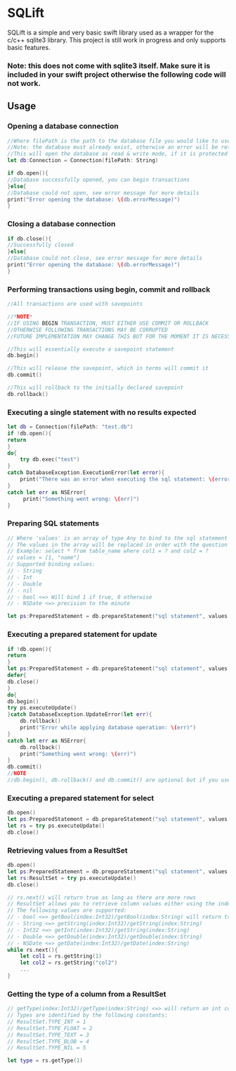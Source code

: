 # SQLift
SQLift is a simple and very basic swift library used as a wrapper for the c/c++ sqlite3 library.
This project is still work in progress and only supports basic features.

### Note: this does not come with sqlite3 itself. Make sure it is included in your swift project otherwise the following code will not work.

## Usage

### Opening a database connection

```swift
//Where filePath is the path to the database file you would like to use
//Note: the database must already exist, otherwise an error will be returned
//This will open the database as read & write mode, if it is protected by the OS, it will be in read-only mode.
let db:Connection = Connection(filePath: String) 

if db.open(){
//Database successfully opened, you can begin transactions
}else{
//Database could not open, see error message for more details
print("Error opening the database: \(db.errorMessage)")
}
```

### Closing a database connection
```swift
if db.close(){
//Successfully closed
}else{
//Database could not close, see error message for more details
print("Error opening the database: \(db.errorMessage)")
}
```

### Performing transactions using begin, commit and rollback
```swift
//All transactions are used with savepoints

//*NOTE*
//IF USING BEGIN TRANSACTION, MUST EITHER USE COMMIT OR ROLLBACK
//OTHERWISE FOLLOWING TRANSACTIONS MAY BE CORRUPTED
//FUTURE IMPLEMENTATION MAY CHANGE THIS BUT FOR THE MOMENT IT IS NECESSARY

//This will essentially execute a savepoint statement
db.begin()

//This will release the savepoint, which in terms will commit it
db.commit()

//This will rollback to the initially declared savepoint
db.rollback()
```

### Executing a single statement with no results expected
```swift
let db = Connection(filePath: "test.db")
if !db.open(){
return
}
do{
    try db.exec("test")
}
catch DatabaseException.ExecutionError(let error){
    print("There was an error when executing the sql statement: \(error)")
}
catch let err as NSError{
     print("Something went wrong: \(err)")
}
```

### Preparing SQL statements
```swift
// Where 'values' is an array of type Any to bind to the sql statement and 'sq' is the SQL statement
// The values in the array will be replaced in order with the question marks in the sql statement
// Example: select * from table_name where col1 = ? and col2 = ?
// values = [1, "name"]
// Supported binding values:
// - String
// - Int
// - Double
// - nil
// - bool <=> Will bind 1 if true, 0 otherwise
// - NSDate <=> precision to the minute

let ps:PreparedStatement = db.prepareStatement("sql statement", values: [])
```

### Executing a prepared statement for update
```swift
if !db.open(){
return
}
let ps:PreparedStatement = db.prepareStatement("sql statement", values: [])
defer{
db.close()
}
do{
db.begin()
try ps.executeUpdate()
}catch DatabaseException.UpdateError(let err){
    db.rollback()
    print("Error while applying database operation: \(err)")
}
catch let err as NSError{
    db.rollback()
    print("Something went wrong: \(err)")
}
db.commit()
//NOTE
//db.begin(), db.rollback() and db.commit() are optional but if you use a begin, you must use either rollback or commit
```

### Executing a prepared statement for select
```swift
db.open()
let ps:PreparedStatement = db.prepareStatement("sql statement", values: [])
let rs = try ps.executeUpdate()
db.close()
```

### Retrieving values from a ResultSet
```swift
db.open()
let ps:PreparedStatement = db.prepareStatement("sql statement", values: [])
let rs:ResultSet = try ps.executeUpdate()
db.close()

// rs.next() will return true as long as there are more rows
// ResultSet allows you to retrieve column values either using the index or the name of the column
// The following values are supported:
// - bool <=> getBool(index:Int32)/getBool(index:String) will return true if the value is greater than 0, false otherwise 
// - String <=> getString(index:Int32)/getString(index:String)
// - Int32 <=> getInt(index:Int32)/getString(index:String)
// - Double <=> getDouble(index:Int32)/getDouble(index:String)
// - NSDate <=> getDate(index:Int32)/getDate(index:String)
while rs.next(){
    let col1 = rs.getString(1)
    let col2 = rs.getString("col2")
    ...
}
```

### Getting the type of a column from a ResultSet
```swift
// getType(index:Int32)/getType(index:String) <=> will return an int corresponding to the type
// Types are identified by the following constants:
// ResultSet.TYPE_INT = 1
// ResultSet.TYPE_FLOAT = 2
// ResultSet.TYPE_TEXT = 3
// ResultSet.TYPE_BLOB = 4
// ResultSet.TYPE_NIL = 5

let type = rs.getType(1)
```
